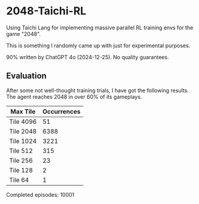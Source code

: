 # 2048-Taichi-RL

Using Taichi Lang for implementing massive parallel RL training envs for the game "2048".

This is something I randomly came up with just for experimental purposes.

90% written by ChatGPT 4o (2024-12-25). No quality guarantees.

## Evaluation

After some not well-thought training trials, I have got the following results. The agent reaches 2048 in over 60% of its gameplays.

| Max Tile  | Occurrences |
| --------- | ----------- |
| Tile 4096 | 51          |
| Tile 2048 | 6388        |
| Tile 1024 | 3221        |
| Tile 512  | 315         |
| Tile 256  | 23          |
| Tile 128  | 2           |
| Tile 64   | 1           |

Completed episodes: 10001